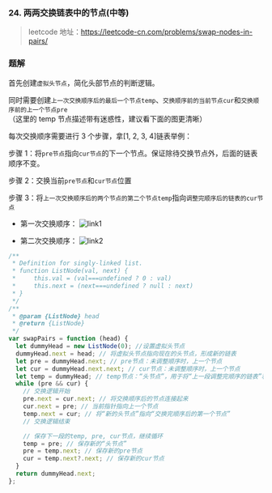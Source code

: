 ### 24. 两两交换链表中的节点(中等)

> leetcode 地址：https://leetcode-cn.com/problems/swap-nodes-in-pairs/

### 题解

首先创建`虚拟头节点`，简化头部节点的判断逻辑。

同时需要创建`上一次交换顺序后的最后一个节点temp`、`交换顺序前的当前节点cur`和`交换顺序前的上一个节点pre`（这里的 temp 节点描述带有迷惑性，建议看下面的图更清晰）

每次交换顺序需要进行 3 个步骤，拿[1, 2, 3, 4]链表举例：

步骤 1：将`pre节点`指向`cur节点`的下一个节点。保证除待交换节点外，后面的链表顺序不变。

步骤 2：交换当前`pre节点`和`cur节点`位置

步骤 3：将`上一次交换顺序后的两个节点的第二个节点temp`指向`调整完顺序后的链表的cur节点`

* 第一次交换顺序：
![link1](https://raw.githubusercontent.com/kerwin-ly/Blog/master/assets/imgs/algorithm/link-two-change1.png)

* 第二次交换顺序：
![link2](https://raw.githubusercontent.com/kerwin-ly/Blog/master/assets/imgs/algorithm/link-two-change2.png)

```js
/**
 * Definition for singly-linked list.
 * function ListNode(val, next) {
 *     this.val = (val===undefined ? 0 : val)
 *     this.next = (next===undefined ? null : next)
 * }
 */
/**
 * @param {ListNode} head
 * @return {ListNode}
 */
var swapPairs = function (head) {
  let dummyHead = new ListNode(0); //设置虚拟头节点
  dummyHead.next = head; // 将虚拟头节点指向现在的头节点，形成新的链表
  let pre = dummyHead.next; // pre节点：未调整顺序时，上一个节点
  let cur = dummyHead.next.next; // cur节点：未调整顺序时，上一个节点
  let temp = dummyHead; // temp节点：“头节点”，用于将“上一段调整完顺序的链表”和“下一个调整顺序的链表”连接起来
  while (pre && cur) {
    // 交换逻辑开始
    pre.next = cur.next; // 将交换顺序后的节点连接起来
    cur.next = pre; // 当前指针指向上一个节点
    temp.next = cur; // 将“新的头节点”指向“交换完顺序后的第一个节点”
    // 交换逻辑结束

    // 保存下一段的temp, pre, cur节点，继续循环
    temp = pre; // 保存新的“头节点”
    pre = temp.next; // 保存新的pre节点
    cur = temp.next?.next; // 保存新的cur节点
  }
  return dummyHead.next;
};
```
